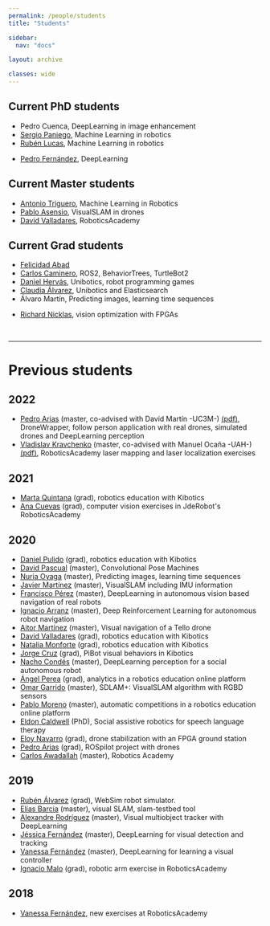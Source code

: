 ```yaml
---
permalink: /people/students
title: "Students"

sidebar:
  nav: "docs"

layout: archive

classes: wide
---
```



## Current PhD students
<!--  - [Francisco Rivas](https://github.com/RoboticsLabURJC/2017-phd-francisco-rivas), DeepLearning -->
  - Pedro Cuenca, DeepLearning in image enhancement
  - [Sergio Paniego](https://github.com/RoboticsLabURJC/2019-phd-sergio-paniego), Machine Learning in robotics
  - [Rubén Lucas](https://github.com/RoboticsLabURJC/2020-phd-ruben-lucas), Machine Learning in robotics
<!---  - [Luis Caiza](https://github.com/RoboticsLabURJC/2018-phd-luis-caiza), vision in drones -->
  - [Pedro Fernández](https://github.com/RoboticsLabURJC/2018-phd-pedro-fernandez), DeepLearning 
<!--  - [Alberto Martín](https://roboticslaburjc.github.io/2019-phd-alberto-martin), Reinforcement Learning -->


## Current Master students
<!---  - José Miguel Zamora, Machine Learning in Robotics -->
  - [Antonio Triguero](https://roboticslaburjc.github.io/2020-tfm-antonio-triguero), Machine Learning in Robotics
  - [Pablo Asensio](https://roboticslaburjc.github.io/2020-tfm-pablo-asensio), VisualSLAM in drones
  - [David Valladares](https://roboticslaburjc.github.io/2020-tfm-david-valladares), RoboticsAcademy
<!---  - Álvaro Paniagua, robotics education with Kibotics, data design -->
<!---  - Mikel Díez, visual perception on an autonomous boat  -->
<!---  - [Francisco J. Palacios](https://roboticslaburjc.github.io/2018-tfm-Francisco-Palacios), SDSLAMmobile: visualSLAM in Android for Augmented Reality applications. -->




## Current Grad students
  - [Felicidad Abad](https://roboticslaburjc.github.io/2021-tfg-felicidad-abad/)
  - [Carlos Caminero](https://roboticslaburjc.github.io/2021-tfg-carlos-caminero), ROS2, BehaviorTrees, TurtleBot2
  - [Daniel Hervás](https://roboticslaburjc.github.io/2021-tfg-daniel-hervas), Unibotics, robot programming games
  - [Claudia Álvarez](https://roboticslaburjc.github.io/2021-tfg-claudia-alvarez/logbook/), Unibotics and Elasticsearch
  - Álvaro Martín, Predicting images, learning time sequences
<!---  - [Rodrigo Pacheco](https://github.com/RoboticsLabURJC/2018-tfg-rodrigo-pacheco), Tello drones support in Kibotics -->
<!---  - [Sergio Lorenzo](https://github.com/RoboticsLabURJC/2018-tfg-sergio-lorenzo), VisualCircuit robot programming tool in Python -->
<!---  - [Eva García](https://github.com/RoboticsLabURJC/2017-tfg-eva_garcia), mbot support in Kibotics -->
  - [Richard Nicklas](https://roboticslaburjc.github.io/2017-tfg-richard-nicklas), vision optimization with FPGAs



&nbsp;
&nbsp;

***

# Previous students

## 2022
  - [Pedro Arias](https://github.com/RoboticsLabURJC/2021-tfm-pedro-arias) (master, co-advised with David Martín -UC3M-) [(pdf)](https://gsyc.urjc.es/jmplaza/students/tfm-drones-followperson-pedro_arias-2022.pdf), DroneWrapper, follow person application with real drones, simulated drones and DeepLearning perception
  - [Vladislav Kravchenko](https://github.com/vladkrav/AmigoBot) (master, co-advised with Manuel Ocaña -UAH-) [(pdf)](https://gsyc.urjc.es/jmplaza/students/tfm-academy-vladislav_kravchenko-2022.pdf), RoboticsAcademy laser mapping and laser localization exercises

## 2021
  - [Marta Quintana](https://roboticslaburjc.github.io/2020-tfg-marta-quintana) (grad), robotics education with Kibotics
  - [Ana Cuevas](https://github.com/RoboticsLabURJC/2019-tfg-ana-cuevas) (grad), computer vision exercises in JdeRobot's RoboticsAcademy

## 2020
  - [Daniel Pulido](https://github.com/RoboticsLabURJC/2020-tfg-daniel-pulido) (grad), robotics education with Kibotics
  - [David Pascual](https://roboticslaburjc.github.io/2017-tfm-david-pascual/) (master), Convolutional Pose Machines
  - [Nuria Oyaga](https://roboticslaburjc.github.io/2017-tfm-nuria-oyaga/logbook/) (master), Predicting images, learning time sequences
  - [Javier Martínez](https://roboticslaburjc.github.io/2018-tfm-javier-martinez) (master), VisualSLAM including IMU information
  - [Francisco Pérez](https://roboticslaburjc.github.io/2017-tfm-francisco-perez) (master), DeepLearning in autonomous vision based navigation of real robots
  - [Ignacio Arranz](https://roboticslaburjc.github.io/2019-tfm-ignacio-arranz) (master), Deep Reinforcement Learning for autonomous robot navigation
  - [Aitor Martínez](https://roboticslaburjc.github.io/2019-tfm-aitor-martinez) (master), Visual navigation of a Tello drone
  - [David Valladares](https://roboticslaburjc.github.io/2019-tfg-david-valladares) (grad), robotics education with Kibotics
  - [Natalia Monforte](https://roboticslaburjc.github.io/2019-tfg-natalia-monforte) (grad), robotics education with Kibotics
  - [Jorge Cruz](https://github.com/RoboticsLabURJC/2019-tfg-jorge-cruz) (grad), PiBot visual behaviors in Kibotics
  - [Nacho Condés](https://roboticslaburjc.github.io/2019-tfm-nacho_condes/) (master), DeepLearning perception for a social autonomous robot
  - [Ángel Perea](https://roboticslaburjc.github.io/2019-tfg-angel-perea/) (grad), analytics in a robotics education online platform
  - [Omar Garrido](https://roboticslaburjc.github.io/2019-tfm-omar-garrido) (master), SDLAM+: VisualSLAM algorithm with RGBD sensors
  - [Pablo Moreno](https://roboticslaburjc.github.io/2019-tfm-pablo-moreno/) (master), automatic competitions in a robotics education online platform
  - [Eldon Caldwell](https://gsyc.urjc.es/jmplaza/students/phd-eldon_caldwell-2020.pdf) (PhD), Social assistive robotics for speech language therapy
  - [Eloy Navarro](https://github.com/RoboticsLabURJC/2018-tfg-eloy-navarro) (grad), drone stabilization with an FPGA ground station	 
  - [Pedro Arias](https://github.com/RoboticsLabURJC/2019-tfg-pedro-arias) (grad), ROSpilot project with drones
  - [Carlos Awadallah](https://gsyc.urjc.es/jmplaza/students/tfm-academy-carlos_awadallah-2020.pdf) (master), Robotics Academy
  
## 2019
  - [Rubén Álvarez](https://roboticslaburjc.github.io/2019-tfg-ruben-alvarez) (grad), WebSim robot simulator.
  - [Elías Barcia](https://roboticslaburjc.github.io/2017-tfm-elias-barcia) (master), visual SLAM, slam-testbed tool
  - [Alexandre Rodríguez](https://roboticslaburjc.github.io/2017-tfm-alexandre-rodriguez) (master), Visual multiobject tracker with DeepLearning
  - [Jéssica Fernández](https://roboticslaburjc.github.io/2018-tfm-Jessica-Fernandez) (master), DeepLearning for visual detection and tracking
  - [Vanessa Fernández](https://roboticslaburjc.github.io/2017-tfm-vanessa-fernandez) (master), DeepLearning for learning a visual controller
  - [Ignacio Malo](http://roboticslaburjc.github.io/2016-tfg-Ignacio-Malo) (grad), robotic arm exercise in RoboticsAcademy



## 2018


  - [Vanessa Fernández](http://roboticslaburjc.github.io/2016-tfg-vanessa-fernandez), new exercises at RoboticsAcademy


